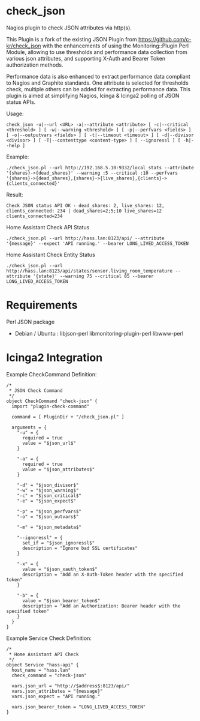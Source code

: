 check_json
==========

Nagios plugin to check JSON attributes via http(s).

This Plugin is a fork of the existing JSON Plugin from https://github.com/c-kr/check_json with the enhancements of using the Monitoring::Plugin Perl Module, allowing to use thresholds and performance data collection from various json attributes, and supporting X-Auth and Bearer Token authorization methods.

Performance data is also enhanced to extract performance data compliant to Nagios and Graphite standards. One attribute is selected for thresholds check, multiple others can be added for extracting performance data. This plugin is aimed at simplifying Nagios, Icinga & Icinga2 polling of JSON status APIs.

Usage: 
```
check_json -u|--url <URL> -a|--attribute <attribute> [ -c|--critical <threshold> ] [ -w|--warning <threshold> ] [ -p|--perfvars <fields> ] [ -o|--outputvars <fields> ] [ -t|--timeout <timeout> ] [ -d|--divisor <divisor> ] [ -T|--contenttype <content-type> ] [ --ignoressl ] [ -h|--help ]
```

Example: 
```
./check_json.pl --url http://192.168.5.10:9332/local_stats --attribute '{shares}->{dead_shares}' --warning :5 --critical :10 --perfvars '{shares}->{dead_shares},{shares}->{live_shares},{clients}->{clients_connected}'
```

Result:
```
Check JSON status API OK - dead_shares: 2, live_shares: 12, clients_connected: 234 | dead_shares=2;5;10 live_shares=12 clients_connected=234
```

Home Assistant Check API Status
```
./check_json.pl --url http://hass.lan:8123/api/ --attribute '{message}' --expect 'API running.' --bearer LONG_LIVED_ACCESS_TOKEN
```

Home Assistant Check Entity Status
```
./check_json.pl --url http://hass.lan:8123/api/states/sensor.living_room_temperature --attribute '{state}' --warning 75 --critical 85 --bearer LONG_LIVED_ACCESS_TOKEN
```

Requirements
============

Perl JSON package

* Debian / Ubuntu : libjson-perl libmonitoring-plugin-perl libwww-perl

Icinga2 Integration
===================

Example CheckCommand Definition:
```
/*
 * JSON Check Command
 */
object CheckCommand "check-json" {
  import "plugin-check-command"

  command = [ PluginDir + "/check_json.pl" ]

  arguments = {
    "-u" = {
      required = true
      value = "$json_url$"
    }
    
    "-a" = {
      required = true
      value = "$json_attributes$"
    }

    "-d" = "$json_divisor$"
    "-w" = "$json_warning$"
    "-c" = "$json_critical$"
    "-e" = "$json_expect$"

    "-p" = "$json_perfvars$"
    "-o" = "$json_outvars$"

    "-m" = "$json_metadata$"

    "--ignoressl" = {
      set_if = "$json_ignoressl$"
      description = "Ignore bad SSL certificates"
    }

    "-x" = {
      value = "$json_xauth_token$"
      description = "Add an X-Auth-Token header with the specified token"
    }

    "-b" = {
      value = "$json_bearer_token$"
      description = "Add an Authorization: Bearer header with the specified token"
    }
  }
}
```

Example Service Check Definition:
```
/*
 * Home Assistant API Check
 */
object Service "hass-api" {
  host_name = "hass.lan"
  check_command = "check-json"
  
  vars.json_url = "http://$address$:8123/api/"
  vars.json_attributes = "{message}"
  vars.json_expect = "API running."

  vars.json_bearer_token = "LONG_LIVED_ACCESS_TOKEN"
}
```
